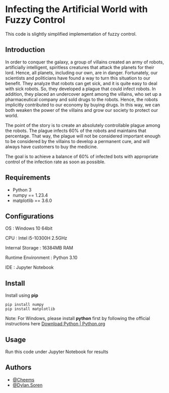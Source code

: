 # Infecting the Artificial World with Fuzzy Control

This code is slightly simplified implementation of fuzzy control.

## Introduction

In order to conquer the galaxy, a group of villains created an army of robots, artificially intelligent, spiritless creatures that attack the planets for their lord. Hence, all planets, including our own, are in danger. Fortunately, our scientists and politicians have found a way to turn this situation to our benefit. They analyze that robots can get sick, and it is quite easy to deal with sick robots. So, they developed a plague that could infect robots. In addition, they placed an undercover agent among the villains, who set up a pharmaceutical company and sold drugs to the robots. Hence, the robots implicitly contributed to our economy by buying drugs. In this way, we can both weaken the power of the villains and grow our society to protect our world.

The point of the story is to create an absolutely controllable plague among the robots. The plague infects 60% of the robots and maintains that percentage. That way, the plague will not be considered important enough to be considered by the villains to develop a permanent cure, and will always have customers to buy the medicine.

The goal is to achieve a balance of 60% of infected bots with appropriate control of the infection rate as soon as possible.

## Requirements

- Python 3
- numpy == 1.23.4
- matplotlib == 3.6.0

## Configurations

OS : Windows 10 64bit

CPU : Intel i5-10300H 2.5GHz

Internal Storage : 16384MB RAM

Runtime Environment : Python 3.10

IDE : Jupyter Notebook

## Install

Install using **pip**

```
pip install numpy
pip install matplotlib
```

Note: For Windows, please install **python** first by following the official instructions here [Download Python | Python.org](https://www.python.org/downloads/)

## Usage

Run this code under Jupyter Notebook for results

## Authors

- [@Cheems](https://github.com/43254022km)
- [@Dylan.Soren](https://github.com/DylanSoren)
